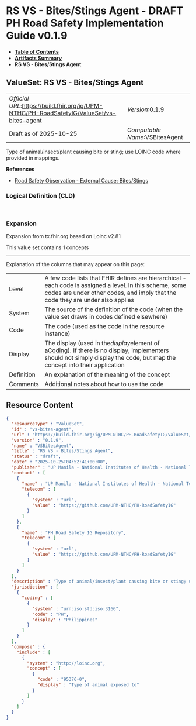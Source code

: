 # RS VS - Bites/Stings Agent - DRAFT PH Road Safety Implementation Guide v0.1.9

* [**Table of Contents**](toc.md)
* [**Artifacts Summary**](artifacts.md)
* **RS VS - Bites/Stings Agent**

## ValueSet: RS VS - Bites/Stings Agent 

| | |
| :--- | :--- |
| *Official URL*:https://build.fhir.org/ig/UPM-NTHC/PH-RoadSafetyIG/ValueSet/vs-bites-agent | *Version*:0.1.9 |
| Draft as of 2025-10-25 | *Computable Name*:VSBitesAgent |

 
Type of animal/insect/plant causing bite or sting; use LOINC code where provided in mappings. 

 **References** 

* [Road Safety Observation - External Cause: Bites/Stings](StructureDefinition-rs-observation-ec-bites-stings.md)

### Logical Definition (CLD)

 

### Expansion

Expansion from tx.fhir.org based on Loinc v2.81

This value set contains 1 concepts

-------

 Explanation of the columns that may appear on this page: 

| | |
| :--- | :--- |
| Level | A few code lists that FHIR defines are hierarchical - each code is assigned a level. In this scheme, some codes are under other codes, and imply that the code they are under also applies |
| System | The source of the definition of the code (when the value set draws in codes defined elsewhere) |
| Code | The code (used as the code in the resource instance) |
| Display | The display (used in the*display*element of a[Coding](http://hl7.org/fhir/R4/datatypes.html#Coding)). If there is no display, implementers should not simply display the code, but map the concept into their application |
| Definition | An explanation of the meaning of the concept |
| Comments | Additional notes about how to use the code |



## Resource Content

```json
{
  "resourceType" : "ValueSet",
  "id" : "vs-bites-agent",
  "url" : "https://build.fhir.org/ig/UPM-NTHC/PH-RoadSafetyIG/ValueSet/vs-bites-agent",
  "version" : "0.1.9",
  "name" : "VSBitesAgent",
  "title" : "RS VS - Bites/Stings Agent",
  "status" : "draft",
  "date" : "2025-10-25T04:52:41+00:00",
  "publisher" : "UP Manila - National Institutes of Health - National Telehealth Center",
  "contact" : [
    {
      "name" : "UP Manila - National Institutes of Health - National Telehealth Center",
      "telecom" : [
        {
          "system" : "url",
          "value" : "https://github.com/UPM-NTHC/PH-RoadSafetyIG"
        }
      ]
    },
    {
      "name" : "PH Road Safety IG Repository",
      "telecom" : [
        {
          "system" : "url",
          "value" : "https://github.com/UPM-NTHC/PH-RoadSafetyIG"
        }
      ]
    }
  ],
  "description" : "Type of animal/insect/plant causing bite or sting; use LOINC code where provided in mappings.",
  "jurisdiction" : [
    {
      "coding" : [
        {
          "system" : "urn:iso:std:iso:3166",
          "code" : "PH",
          "display" : "Philippines"
        }
      ]
    }
  ],
  "compose" : {
    "include" : [
      {
        "system" : "http://loinc.org",
        "concept" : [
          {
            "code" : "95376-0",
            "display" : "Type of animal exposed to"
          }
        ]
      }
    ]
  }
}

```
